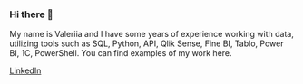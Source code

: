 ### Hi there 👋

<!--
**valeraleraleb/valeraleraleb** is a ✨ _special_ ✨ repository because its `README.md` (this file) appears on your GitHub profile 
https://www.webfx.com/tools/emoji-cheat-sheet/-->

My name is Valeriia and I have some years of experience working with data, utilizing tools such as SQL, Python, API, Qlik Sense, Fine BI, Tablo, Power BI, 1C, PowerShell. 
You can find examples of my work here.

[LinkedIn](https://www.linkedin.com/in/valeraleraleb/)
